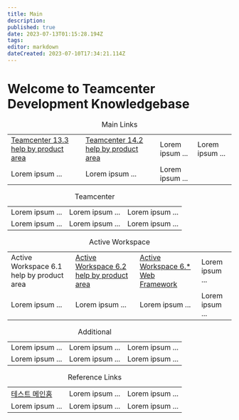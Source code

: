 ```yaml
---
title: Main
description: 
published: true
date: 2023-07-13T01:15:28.194Z
tags: 
editor: markdown
dateCreated: 2023-07-10T17:34:21.114Z
---
```


# Welcome to Teamcenter Development Knowledgebase

<table class="docuLinks" border="0" width="100%">
  <caption>Main Links</caption>
 	<tr>
    <td><a href="https://docs.sw.siemens.com/en-US/doc/282219420/PL20210421143201885.xid1899404/xid1899405">Teamcenter 13.3 help by product area</a></td>
    <td><a href="https://docs.sw.siemens.com/en-US/doc/282219420/PL20220523331910052.xid1899404/xid1899405">Teamcenter 14.2 help by product area</a></td>
    <td>Lorem ipsum ...</td>
    <td>Lorem ipsum ...</td>
 	</tr>
 	<tr>
    <td>Lorem ipsum ...</td>
    <td>Lorem ipsum ...</td>
    <td>Lorem ipsum ...</td>
 	</tr>
</table>

<table class="docuLinks" border="0" width="100%">
  <caption>Teamcenter</caption>
 	<tr>
    <td>Lorem ipsum ...</td>
    <td>Lorem ipsum ...</td>
    <td>Lorem ipsum ...</td>
 	</tr>
 	<tr>
    <td>Lorem ipsum ...</td>
    <td>Lorem ipsum ...</td>
    <td>Lorem ipsum ...</td>
 	</tr>
</table>

<table class="docuLinks" border="0" width="100%">
  <caption>Active Workspace</caption>
 	<tr>
    <td><a href="https://docs.sw.siemens.com/en-US/doc/282219420/PL20211116078066359.xid1899337?audience=external"></a>Active Workspace 6.1 help by product area</td>
    <td><a href="https://docs.sw.siemens.com/en-US/doc/282219420/PL20220523330405661.xid1899337/xid1899339">Active Workspace 6.2 help by product area</a></td>
    <td><a href="https://docs.sw.siemens.com/en-US/doc/224565084/PL20220505708817566.swf/showcase_overview">Active Workspace 6.* Web Framework</a></td>
    <td>Lorem ipsum ...</td>
 	</tr>
 	<tr>
    <td>Lorem ipsum ...</td>
    <td>Lorem ipsum ...</td>
    <td>Lorem ipsum ...</td>
    <td>Lorem ipsum ...</td>
 	</tr>
</table>

<table class="docuLinks" border="0" width="100%">
  <caption>Additional</caption>
 	<tr>
    <td>Lorem ipsum ...</td>
    <td>Lorem ipsum ...</td>
    <td>Lorem ipsum ...</td>
 	</tr>
 	<tr>
    <td>Lorem ipsum ...</td>
    <td>Lorem ipsum ...</td>
    <td>Lorem ipsum ...</td>
 	</tr>
</table>

<table class="docuLinks" border="0" width="100%">
  <caption>Reference Links</caption>
 	<tr>
    <td><a href="/ko/home">테스트 메인홈</a></td>
    <td>Lorem ipsum ...</td>
    <td>Lorem ipsum ...</td>
 	</tr>
 	<tr>
    <td>Lorem ipsum ...</td>
    <td>Lorem ipsum ...</td>
    <td>Lorem ipsum ...</td>
 	</tr>
</table>
